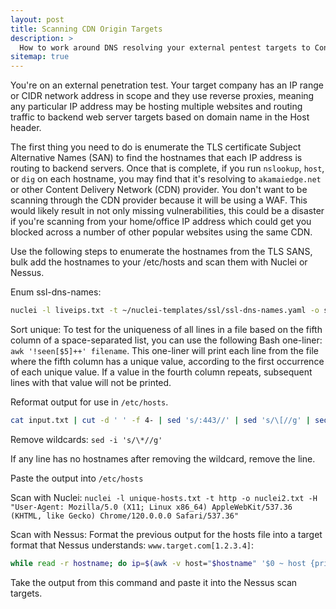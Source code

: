 ```yaml
---
layout: post
title: Scanning CDN Origin Targets
description: >
  How to work around DNS resolving your external pentest targets to Content Delivery Networks (CDN) (Akamai, Cloudflare) to run targeted scans based on TLS certificate names.
sitemap: true
---
```


You're on an external penetration test. Your target company has an IP range or CIDR network address in scope and they use reverse proxies, meaning any particular IP address may be hosting multiple websites and routing traffic to backend web server targets based on domain name in the Host header. 

The first thing you need to do is enumerate the TLS certificate Subject Alternative Names (SAN) to find the hostnames that each IP address is routing to backend servers. Once that is complete, if you run `nslookup`, `host`, or `dig` on each hostname, you may find that it's resolving to `akamaiedge.net` or other Content Delivery Network (CDN) provider. You don't want to be scanning through the CDN provider because it will be using a WAF. This would likely result in not only missing vulnerabilities, this could be a disaster if you're scanning from your home/office IP address which could get you blocked across a number of other popular websites using the same CDN.

Use the following steps to enumerate the hostnames from the TLS SANS, bulk add the hostnames to your /etc/hosts and scan them with Nuclei or Nessus.

Enum ssl-dns-names:

```bash
nuclei -l liveips.txt -t ~/nuclei-templates/ssl/ssl-dns-names.yaml -o scans/nuclei-ssl-dns-names.txt
```

Sort unique: To test for the uniqueness of all lines in a file based on the fifth column of a space-separated list, you can use the following Bash one-liner: `awk '!seen[$5]++' filename`. This one-liner will print each line from the file where the fifth column has a unique value, according to the first occurrence of each unique value. If a value in the fourth column repeats, subsequent lines with that value will not be printed.

Reformat output for use in `/etc/hosts`. 

```bash
cat input.txt | cut -d ' ' -f 4- | sed 's/:443//' | sed 's/\[//g' | sed 's/\]//g' | sed 's/"//g' | sed 's/,/ /g' | sed 's/ \*\.[^ ]*//g' > newhostsfile.txt
```

Remove wildcards: `sed -i 's/\*//g'`

If any line has no hostnames after removing the wildcard, remove the line. 

Paste the output into `/etc/hosts`

Scan with Nuclei: `nuclei -l unique-hosts.txt -t http -o nuclei2.txt -H "User-Agent: Mozilla/5.0 (X11; Linux x86_64) AppleWebKit/537.36 (KHTML, like Gecko) Chrome/120.0.0.0 Safari/537.36"`

Scan with Nessus: Format the previous output for the hosts file into a target format that Nessus understands: `www.target.com[1.2.3.4]`:

```bash
while read -r hostname; do ip=$(awk -v host="$hostname" '$0 ~ host {print $1; exit}' hostsfile.txt); if [[ -n $ip ]]; then echo "${hostname}[${ip}]"; fi; done <newhostsfile.txt > nessusformattedtargets.txt
```

Take the output from this command and paste it into the Nessus scan targets.